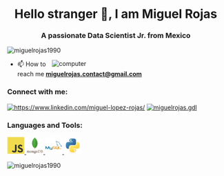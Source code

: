 <h1 align="center">Hello stranger 👋, I am Miguel Rojas</h1>
<h3 align="center">A passionate Data Scientist Jr. from Mexico</h3>

<p align="left"> <img src="https://komarev.com/ghpvc/?username=miguelrojas1990&label=Profile%20views&color=0e75b6&style=flat" alt="miguelrojas1990" /> </p>

<img align="right" alt="computer" width="400" src="https://media.tenor.com/bfOEyTxwK40AAAAC/work-computer.gif">

- 📫 How to reach me **miguelrojas.contact@gmail.com**

<h3 align="left">Connect with me:</h3>
<p align="left">
<a href="https://linkedin.com/in/https://www.linkedin.com/miguel-lopez-rojas/" target="blank"><img align="center" src="https://raw.githubusercontent.com/rahuldkjain/github-profile-readme-generator/master/src/images/icons/Social/linked-in-alt.svg" alt="https://www.linkedin.com/miguel-lopez-rojas/" height="30" width="40" /></a>
<a href="https://instagram.com/miguelrojas.gdl" target="blank"><img align="center" src="https://raw.githubusercontent.com/rahuldkjain/github-profile-readme-generator/master/src/images/icons/Social/instagram.svg" alt="miguelrojas.gdl" height="30" width="40" /></a>
</p>



<h3 align="left">Languages and Tools:</h3>
<p align="left"> <a href="https://developer.mozilla.org/en-US/docs/Web/JavaScript" target="_blank" rel="noreferrer"> <img src="https://raw.githubusercontent.com/devicons/devicon/master/icons/javascript/javascript-original.svg" alt="javascript" width="40" height="40"/> </a> <a href="https://www.mongodb.com/" target="_blank" rel="noreferrer"> <img src="https://raw.githubusercontent.com/devicons/devicon/master/icons/mongodb/mongodb-original-wordmark.svg" alt="mongodb" width="40" height="40"/> </a> <a href="https://www.mysql.com/" target="_blank" rel="noreferrer"> <img src="https://raw.githubusercontent.com/devicons/devicon/master/icons/mysql/mysql-original-wordmark.svg" alt="mysql" width="40" height="40"/> </a> <a href="https://www.python.org" target="_blank" rel="noreferrer"> <img src="https://raw.githubusercontent.com/devicons/devicon/master/icons/python/python-original.svg" alt="python" width="40" height="40"/> </a> </p>

<p><img align="center" src="https://github-readme-stats.vercel.app/api/top-langs?username=miguelrojas1990&show_icons=true&locale=en&layout=compact" alt="miguelrojas1990" /></p>
